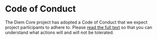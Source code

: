 # Code of Conduct

The Diem Core project has adopted a Code of Conduct that we expect project participants to adhere to. Please [read the full text](https://developers.diem.com/docs/policies/code-of-conduct) so that you can understand what actions will and will not be tolerated.
